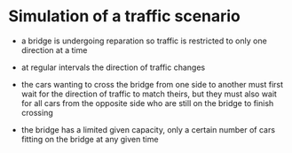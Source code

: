 # Simulation of a traffic scenario

- a bridge is undergoing reparation so traffic is restricted to only one direction at a time

- at regular intervals the direction of traffic changes

- the cars wanting to cross the bridge from one side to another must first wait for the direction of traffic to match theirs, but they must also wait for all cars from the opposite side who are still on the bridge to finish crossing

- the bridge has a limited given capacity, only a certain number of cars fitting on the bridge at any given time